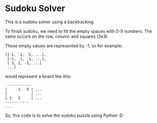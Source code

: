 # Sudoku Solver

This is a sudoku solver using a backtracking

To finish sudoku, we need to fill the empty spaces with 0-9 numbers. The same occurs on the row, column and squares (3x3)

These empty values are represented by -1, so for example:

```
[[-1,  1,  5, ...],
 [-1, -1, -1, ...],
 [ 3, 2, -1, ...]
 ...]
 ```
 would represent a board like this:
 
 ```
  -----------
|     1   5 | ...
|           | ...
| 3   2     | ...
 -----------
 ...
 ```
 
 So, this code is to solve the sudoku puzzle using Python :D

